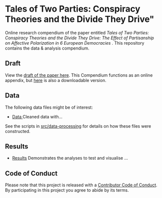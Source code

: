 # Tales of Two Parties: Conspiracy Theories and the Divide They Drive"
Online research compendium of the paper entitled _Tales of Two Parties: Conspiracy Theories and the Divide They Drive:  The Effect of Partisanship on Affective Polarization in 6 European Democracies_ . This repository contains the data &amp; analysis compendium.

## Draft
View the [draft of the paper here](report/draft.pdf). This Compendium functions as an online appendix, but [here](report/appendix.pdf) is also a downloadable version.


## Data
The following data files might be of interest:

* [Data ](data/intermediate/cleaned_data.RData) Cleaned data with...

See the scripts in [src/data-processing](src/data-processing/prep_data.md) for details on how these files were constructed.

## Results
* [Results](src/analysis/analyses.md) Demonstrates the analyses to test and visualise ... 

## Code of Conduct
Please note that this project is released with a [Contributor Code of Conduct](CONDUCT.md). By participating in this project you agree to abide by its terms.
